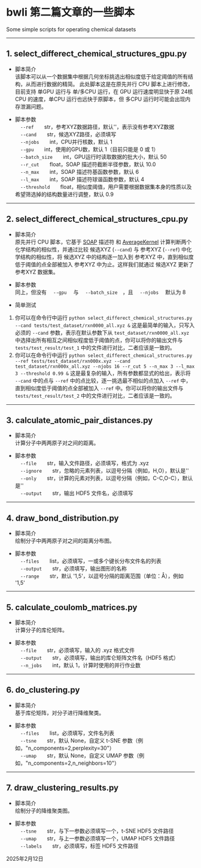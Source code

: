# bwli 第二篇文章的一些脚本
Some simple scripts for operating chemical datasets  

---

## 1. select_differect_chemical_structures_gpu.py  
- 脚本简介  
该脚本可以从一个数据集中根据几何坐标挑选出相似度低于给定阈值的所有结构，从而进行数据的精简。
此处脚本这是在原先并行 CPU 脚本上进行修改，目前支持 单GPU 运行与 单/多CPU 运行，在 GPU 运行速度明显快于原 24核CPU 的速度，单CPU 运行也远快于原脚本，但 多CPU 运行时可能会出现内存泄漏问题。

- 脚本参数  
&emsp;`--ref`&emsp;&emsp;str，参考XYZ数据路径，默认''，表示没有参考XYZ数据  
&emsp;`--cand`&emsp;&emsp;str，候选XYZ路径，必须填写  
&emsp;`--njobs`&emsp;&emsp;int，CPU并行核数，默认 1  
&emsp;`--gpu`&emsp;&emsp;int，使用的GPU数，默认 1（目前只能是 0 或 1）  
&emsp;`--batch_size`&emsp;&emsp;int，GPU运行时读取数据的批大小，默认 50  
&emsp;`--r_cut`&emsp;&emsp;float，SOAP 描述符截断半径参数，默认 10.0  
&emsp;`--n_max`&emsp;&emsp;int，SOAP 描述符基函数参数，默认 6  
&emsp;`--l_max`&emsp;&emsp;int，SOAP 描述符球谐函数参数，默认 4  
&emsp;`--threshold`&emsp;&emsp;float，相似度阈值，用户需要根据数据集本身的性质以及希望筛选掉的结构数量进行调整，默认 0.9  

---

## 2. select_differect_chemical_structures_cpu.py  
- 脚本简介  
原先并行 CPU 脚本，它基于 [SOAP](https://singroup.github.io/dscribe/latest/tutorials/descriptors/soap.html#) 描述符 和 [AverageKernel](https://singroup.github.io/dscribe/latest/tutorials/similarity_analysis/kernels.html) 计算判断两个化学结构的相似性，并通过比较 候选XYZ (`--cand`) 与 参考XYZ (`--ref`) 中化学结构的相似性，将 候选XYZ 中的结构逐一加入到 参考XYZ 中，直到相似度低于阈值的点全部被加入 参考XYZ 中为止。这样我们就通过 候选XYZ 更新了 参考XYZ 数据集。

- 脚本参数  
同上，但没有 &emsp;`--gpu`&emsp; 与 &emsp;`--batch_size`&emsp;，且 &emsp;`--njobs`&emsp; 默认为 8

- 简单测试  
1. 你可以在命令行中运行 `python select_differect_chemical_structures.py --cand tests/test_dataset/rxn0000_all.xyz &` 这是最简单的输入，只写入必须的 `--cand` 参数，表示在默认参数下从 `test_dataset/rxn0000_all.xyz` 中选择出所有相互之间相似程度低于阈值的点，你可以将你的输出文件与 `tests/test_result/test_1` 中的文件进行对比，二者应该是一致的。
2. 你可以在命令行中运行 `python select_differect_chemical_structures.py --ref tests/test_dataset/rxn000x.xyz --cand test_dataset/rxn000x_all.xyz --njobs 16 --r_cut 5 --n_max 3 --l_max 3 --threshold 0.99 &` 这是最复杂的输入，所有参数都显式的给出，表示将 `--cand` 中的点与 `--ref` 中的点比较，逐一挑选最不相似的点加入 `--ref` 中，直到相似度低于阈值的点全部被加入 `--ref` 中。你可以将你的输出文件与 `tests/test_result/test_2` 中的文件进行对比，二者应该是一致的。  

---
  
## 3. calculate_atomic_pair_distances.py  
- 脚本简介  
计算分子中两两原子对之间的距离。  

- 脚本参数  
&emsp;`--file`&emsp;&emsp;str，输入文件路径，必须填写，格式为 .xyz  
&emsp;`--ignore`&emsp;&emsp;str，忽略的元素列表，以逗号分隔（例如，H,O），默认是''  
&emsp;`--only`&emsp;&emsp;str，计算的元素对列表，以逗号分隔（例如，C-C,O-C），默认是''  
&emsp;`--output`&emsp;&emsp;str，输出 HDF5 文件名，必须填写  

---

## 4. draw_bond_distribution.py
- 脚本简介  
绘制分子中两两原子对之间的距离分布图。 

- 脚本参数  
&emsp;`--files`&emsp;&emsp;list，必须填写，一或多个键长分布文件名的列表  
&emsp;`--output`&emsp;&emsp;str，必须填写，输出图形的名称  
&emsp;`--range`&emsp;&emsp;str，默认 '1,5'，以逗号分隔的距离范围（单位：Å），例如 '1,5'  

---

## 5. calculate_coulomb_matrices.py  
- 脚本简介  
计算分子的库伦矩阵。  

- 脚本参数  
&emsp;`--file`&emsp;&emsp;str，必须填写，输入的 .xyz 格式文件  
&emsp;`--output`&emsp;&emsp;str，必须填写，输出的库仑矩阵文件名（HDF5 格式）  
&emsp;`--n_jobs`&emsp;&emsp;int，默认 1，计算时使用的并行作业数  

---

## 6. do_clustering.py   
- 脚本简介  
基于库伦矩阵，对分子进行降维聚类。  

- 脚本参数  
&emsp;`--files`&emsp;&emsp;list，必须填写，文件名列表  
&emsp;`--tsne`&emsp;&emsp;str，默认 None，自定义 t-SNE 参数（例如，"n_components=2,perplexity=30"）  
&emsp;`--umap`&emsp;&emsp;str，默认 None，自定义 UMAP 参数（例如，"n_components=2,n_neighbors=10"）  

---

## 7. draw_clustering_results.py  
- 脚本简介  
绘制分子的降维聚类图。   

- 脚本参数  
&emsp;`--tsne`&emsp;&emsp;str，与下一参数必须填写一个，t-SNE HDF5 文件路径  
&emsp;`--umap`&emsp;&emsp;str，与上一参数必须填写一个，UMAP HDF5 文件路径  
&emsp;`--labels`&emsp;&emsp;str，必须填写，标签 HDF5 文件路径  


2025年2月12日
